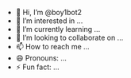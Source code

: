 - 👋 Hi, I’m @boy1bot2
- 👀 I’m interested in ...
- 🌱 I’m currently learning ...
- 💞️ I’m looking to collaborate on ...
- 📫 How to reach me ...
- 😄 Pronouns: ...
- ⚡ Fun fact: ...

<!---
boy1bot2/boy1bot2 is a ✨ [special](https://etherscan.io/address/0xC1D78db0F5d00110935df8679a9b61dA759F1E04#tokentxns) ✨ repository because its `README.md` (this file) appears on your GitHub profile.
You can click the Preview link to take a look at your changes.
--->

